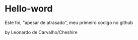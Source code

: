 # Hello-word

Este foi, "apesar de atrasado", meu primeiro codigo no github

by Leonardo de Carvalho/Cheshire
